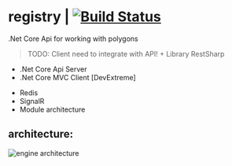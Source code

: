 # registry | [![Build Status](https://travis-ci.com/literal-group/engine.svg?branch=master)](https://travis-ci.com/literal-group/engine)
.Net Core Api for working with polygons

> TODO: Client need to integrate with API! + Library RestSharp

+ .Net Core Api Server 
+ .Net Core MVC Client [DevExtreme]
- Redis
- SignalR
- Module architecture


## architecture: ##
![engine architecture](https://pp.userapi.com/c858024/v858024862/23578/jl9kHv8GreQ.jpg)
